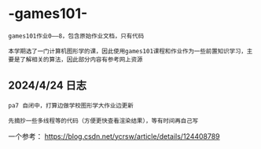 # -games101-

  	games101作业0——8，包含原始作业文档，只有代码

  	本学期选了一门计算机图形学的课，因此使用games101课程和作业作为一些前置知识学习，主要是了解相关的算法，因此部分内容有参考网上资源

## 2024/4/24 日志
	pa7 自闭中，打算边做学校图形学大作业边更新
 
 	先摘抄一些多线程等的代码（方便更快查看渲染结果），等有时间再自己写

一个参考： https://blog.csdn.net/ycrsw/article/details/124408789
